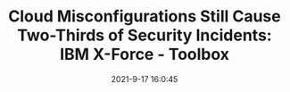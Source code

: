 ---
"title": "Cloud Misconfigurations Still Cause Two-Thirds of Security Incidents: IBM X-Force - Toolbox"
"date": "2021-9-17 16:0:45"
"feed_name": "GOOGLENEWSMINING"
"feed_website": "https://news.google.com/search?q=mining%2Bincident&hl=en-US&gl=US&ceid=US:en"
"feed_rss": "https://news.google.com/rss/search?q=mining%2Bincident&hl=en-US&gl=US&ceid=US:en"
"link": "https://www.toolbox.com/it-security/cloud-security/news/cloud-misconfigurations-still-cause-two-thirds-of-security-incidents-ibm-x-force/"
"file": "_posts/2021-1-1-dd2c866c4060c83984340213c8e30ed9e8c7d063.md"
"accident": "1"
"drilling": "1"
"dead": "0"
"injured": "0"
"where": "unknown site"
---